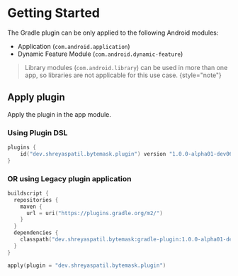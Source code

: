 # Getting Started

The Gradle plugin can be only applied to the following Android modules:

- Application (`com.android.application`)
- Dynamic Feature Module (`com.android.dynamic-feature`)

> Library modules (`com.android.library`) can be used in more than one app, so libraries are not applicable for this 
> use case.
{style="note"}

## Apply plugin

Apply the plugin in the app module.

### Using Plugin DSL

```Kotlin
plugins {
    id("dev.shreyaspatil.bytemask.plugin") version "1.0.0-alpha01-dev06"
}
```

### OR using Legacy plugin application

```Kotlin
buildscript {
  repositories {
    maven {
      url = uri("https://plugins.gradle.org/m2/")
    }
  }
  dependencies {
    classpath("dev.shreyaspatil.bytemask:gradle-plugin:1.0.0-alpha01-dev06")
  }
}

apply(plugin = "dev.shreyaspatil.bytemask.plugin")
```

